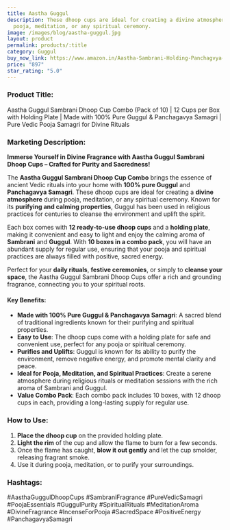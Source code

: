 ```yaml
---
title: Aastha Guggul
description: These dhoop cups are ideal for creating a divine atmosphere during
  pooja, meditation, or any spiritual ceremony.
image: /images/blog/aastha-guggul.jpg
layout: product
permalink: products/:title
category: Guggul
buy_now_link: https://www.amazon.in/Aastha-Sambrani-Holding-Panchagvya-Samagri/dp/B08JC4XXX1/ref=sr_1_97?crid=274T8B0U72I18&tag=ayushmonk-21
price: "897"
star_rating: "5.0"
---
```

### Product Title:
Aastha Guggul Sambrani Dhoop Cup Combo (Pack of 10) | 12 Cups per Box with Holding Plate | Made with 100% Pure Guggul & Panchagavya Samagri | Pure Vedic Pooja Samagri for Divine Rituals

### Marketing Description:

**Immerse Yourself in Divine Fragrance with Aastha Guggul Sambrani Dhoop Cups – Crafted for Purity and Sacredness!**

The **Aastha Guggul Sambrani Dhoop Cup Combo** brings the essence of ancient Vedic rituals into your home with **100% pure Guggul** and **Panchagavya Samagri**. These dhoop cups are ideal for creating a **divine atmosphere** during pooja, meditation, or any spiritual ceremony. Known for its **purifying and calming properties**, Guggul has been used in religious practices for centuries to cleanse the environment and uplift the spirit. 

Each box comes with **12 ready-to-use dhoop cups** and a **holding plate**, making it convenient and easy to light and enjoy the calming aroma of **Sambrani** and **Guggul**. With **10 boxes in a combo pack**, you will have an abundant supply for regular use, ensuring that your pooja and spiritual practices are always filled with positive, sacred energy.

Perfect for your **daily rituals**, **festive ceremonies**, or simply to **cleanse your space**, the Aastha Guggul Sambrani Dhoop Cups offer a rich and grounding fragrance, connecting you to your spiritual roots.

#### **Key Benefits:**
- **Made with 100% Pure Guggul & Panchagavya Samagri**: A sacred blend of traditional ingredients known for their purifying and spiritual properties.
- **Easy to Use**: The dhoop cups come with a holding plate for safe and convenient use, perfect for any pooja or spiritual ceremony.
- **Purifies and Uplifts**: Guggul is known for its ability to purify the environment, remove negative energy, and promote mental clarity and peace.
- **Ideal for Pooja, Meditation, and Spiritual Practices**: Create a serene atmosphere during religious rituals or meditation sessions with the rich aroma of Sambrani and Guggul.
- **Value Combo Pack**: Each combo pack includes 10 boxes, with 12 dhoop cups in each, providing a long-lasting supply for regular use.

### **How to Use:**

1. **Place the dhoop cup** on the provided holding plate.
2. **Light the rim** of the cup and allow the flame to burn for a few seconds.
3. Once the flame has caught, **blow it out gently** and let the cup smolder, releasing fragrant smoke.
4. Use it during pooja, meditation, or to purify your surroundings.

### **Hashtags:**

#AasthaGuggulDhoopCups #SambraniFragrance #PureVedicSamagri #PoojaEssentials #GuggulPurity #SpiritualRituals #MeditationAroma #DivineFragrance #IncenseForPooja #SacredSpace #PositiveEnergy #PanchagavyaSamagri
